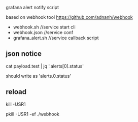 

grafana alert notify script

based on webhook tool
https://github.com/adnanh/webhook

- webhook.sh   //service start cli
- webhook.json //service conf
- grafana_alert.sh //service callback script


## json notice

cat payload.test | jq '.alerts[0].status'

should write as 'alerts.0.status'


## reload

kill  -USR1

pkill -USR1 -ef ./webhook


